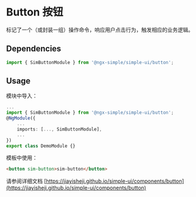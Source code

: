 # Button 按钮

标记了一个（或封装一组）操作命令，响应用户点击行为，触发相应的业务逻辑。

## Dependencies

```ts
import { SimButtonModule } from '@ngx-simple/simple-ui/button';
```

## Usage

模块中导入：

```ts
...
import { SimButtonModule } from '@ngx-simple/simple-ui/button';
@NgModule({
    ...
    imports: [..., SimButtonModule],
    ...
})
export class DemoModule {}
```

模板中使用：

```html
<button sim-button>sim-button</button>
```

请参阅详细文档 [https://jiayisheji.github.io/simple-ui/components/button](https://jiayisheji.github.io/simple-ui/components/button)
